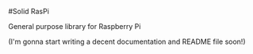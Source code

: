 #Solid RasPi

General purpose library for Raspberry Pi

(I'm gonna start writing a decent documentation and README file soon!)
